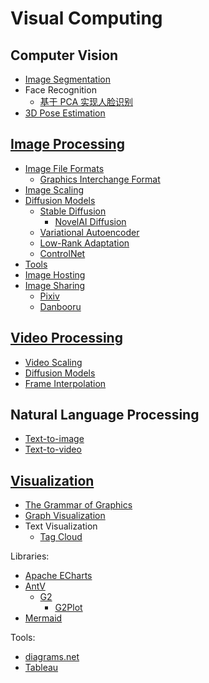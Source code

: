 # Visual Computing
## Computer Vision
- [Image Segmentation](Computer%20Vision/Image%20Segmentation.md)
- Face Recognition
  - [基于 PCA 实现人脸识别](Computer%20Vision/Face%20Recognition/基于%20PCA%20实现人脸识别.md)
- [3D Pose Estimation](Computer%20Vision/3D%20Pose%20Estimation.md)

## [Image Processing](Image%20Processing/README.md)
- [Image File Formats](Image%20Processing/File%20Formats/README.md)
  - [Graphics Interchange Format](Image%20Processing/File%20Formats/GIF.md)
- [Image Scaling](Image%20Processing/Image%20Scaling/README.md)
- [Diffusion Models](Image%20Processing/Diffusion%20Models/README.md)
  - [Stable Diffusion](Image%20Processing/Diffusion%20Models/Stable%20Diffusion/README.md)
    - [NovelAI Diffusion](Image%20Processing/Diffusion%20Models/Stable%20Diffusion/NovelAI%20Diffusion.md)
  - [Variational Autoencoder](Image%20Processing/Diffusion%20Models/VAE.md)
  - [Low-Rank Adaptation](Image%20Processing/Diffusion%20Models/LoRA.md)
  - [ControlNet](Image%20Processing/Diffusion%20Models/ControlNet.md)
- [Tools](Image%20Processing/Tools.md)
- [Image Hosting](Image%20Processing/Image%20Hosting.md)
- [Image Sharing](Image%20Processing/Image%20Sharing/README.md)
  - [Pixiv](Image%20Processing/Image%20Sharing/Pixiv.md)
  - [Danbooru](Image%20Processing/Image%20Sharing/Danbooru.md)

## [Video Processing](Video%20Processing/README.md)
- [Video Scaling](Video%20Processing/Video%20Scaling.md)
- [Diffusion Models](Video%20Processing/Diffusion%20Models/README.md)
- [Frame Interpolation](Video%20Processing/Frame%20Interpolation.md)

## Natural Language Processing
- [Text-to-image](NLP/Text-to-image/README.md)
- [Text-to-video](NLP/Text-to-video/README.md)

## [Visualization](Visualization/README.md)
- [The Grammar of Graphics](Visualization/The%20Grammar%20of%20Graphics.md)
- [Graph Visualization](Visualization/Graph/README.md)
- Text Visualization
  - [Tag Cloud](Visualization/Text/Tag%20Cloud.md)

Libraries:
- [Apache ECharts](Visualization/Libraries/ECharts/README.md)
- [AntV](Visualization/Libraries/AntV/README.md)
  - [G2](Visualization/Libraries/AntV/G2.md)
    - [G2Plot](Visualization/Libraries/AntV/G2Plot.md)
- [Mermaid](Visualization/Libraries/Mermaid/README.md)

Tools:
- [diagrams.net](Visualization/Tools/diagrams.net.md)
- [Tableau](Visualization/Tools/Tableau.md)